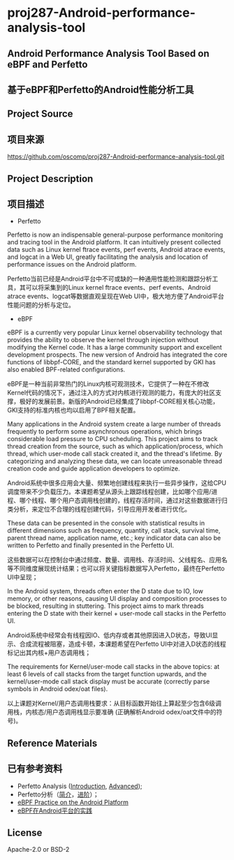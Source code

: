 # proj287-Android-performance-analysis-tool

## Android Performance Analysis Tool Based on eBPF and Perfetto
## 基于eBPF和Perfetto的Android性能分析工具

## Project Source
## 项目来源

https://github.com/oscomp/proj287-Android-performance-analysis-tool.git

## Project Description
## 项目描述

- Perfetto

Perfetto is now an indispensable general-purpose performance monitoring and tracing tool in the Android platform. It can intuitively present collected data such as Linux kernel ftrace events, perf events, Android atrace events, and logcat in a Web UI, greatly facilitating the analysis and location of performance issues on the Android platform.

Perfetto当前已经是Android平台中不可或缺的一种通用性能检测和跟踪分析工具，其可以将采集到的Linux kernel ftrace events、perf events、Android atrace events、logcat等数据直观呈现在Web UI中，极大地方便了Android平台性能问题的分析与定位。

- eBPF

eBPF is a currently very popular Linux kernel observability technology that provides the ability to observe the kernel through injection without modifying the Kernel code. It has a large community support and excellent development prospects. The new version of Android has integrated the core functions of libbpf-CORE, and the standard kernel supported by GKI has also enabled BPF-related configurations.

eBPF是一种当前非常热门的Linux内核可观测技术，它提供了一种在不修改Kernel代码的情况下，通过注入的方式对内核进行观测的能力，有庞大的社区支撑，极好的发展前景。新版的Android已经集成了libbpf-CORE相关核心功能，GKI支持的标准内核也均以启用了BPF相关配置。

Many applications in the Android system create a large number of threads frequently to perform some asynchronous operations, which brings considerable load pressure to CPU scheduling. This project aims to track thread creation from the source, such as which application/process, which thread, which user-mode call stack created it, and the thread's lifetime. By categorizing and analyzing these data, we can locate unreasonable thread creation code and guide application developers to optimize.

Android系统中很多应用会大量、频繁地创建线程来执行一些异步操作，这给CPU调度带来不少负载压力。本课题希望从源头上跟踪线程创建，比如哪个应用/进程、哪个线程、哪个用户态调用栈创建的，线程存活时间，通过对这些数据进行归类分析，来定位不合理的线程创建代码，引导应用开发者进行优化。

These data can be presented in the console with statistical results in different dimensions such as frequency, quantity, call stack, survival time, parent thread name, application name, etc.; key indicator data can also be written to Perfetto and finally presented in the Perfetto UI.

这些数据可以在控制台中通过频度、数量、调用栈、存活时间、父线程名、应用名等不同维度展现统计结果；也可以将关键指标数据写入Perfetto，最终在Perfetto UI中呈现；

In the Android system, threads often enter the D state due to IO, low memory, or other reasons, causing UI display and composition processes to be blocked, resulting in stuttering. This project aims to mark threads entering the D state with their kernel + user-mode call stacks in the Perfetto UI.

Android系统中经常会有线程因IO、低内存或者其他原因进入D状态，导致UI显示、合成流程被阻塞，造成卡顿，本课题希望在Perfetto UI中对进入D状态的线程标记出其内核+用户态调用栈；

The requirements for Kernel/user-mode call stacks in the above topics: at least 6 levels of call stacks from the target function upwards, and the kernel/user-mode call stack display must be accurate (correctly parse symbols in Android odex/oat files).

以上课题对Kernel/用户态调用栈要求：从目标函数开始往上算起至少包含6级调用栈，内核态/用户态调用栈显示要准确 (正确解析Android odex/oat文件中的符号)。

## Reference Materials
## 已有参考资料

- Perfetto Analysis ([Introduction](https://perfetto.dev/docs/), [Advanced](https://mp.weixin.qq.com/s/gXNm24I1qFw-xRhQC-Zsow));
- Perfetto分析（[简介](https://perfetto.dev/docs/)，[进阶](https://mp.weixin.qq.com/s/gXNm24I1qFw-xRhQC-Zsow)）；
- [eBPF Practice on the Android Platform](https://www.bilibili.com/video/BV1wY411f7aM/?p=6)
- [eBPF在Android平台的实践](https://www.bilibili.com/video/BV1wY411f7aM/?p=6)

## License

Apache-2.0 or BSD-2